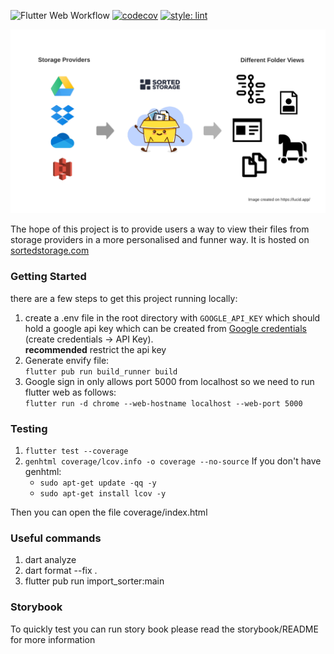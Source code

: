 ![Flutter Web Workflow](https://github.com/Jsuppers/sorted-storage/workflows/Flutter%20Web/badge.svg)
[![codecov](https://codecov.io/gh/Jsuppers/sorted-storage/branch/main/graph/badge.svg?branch=master)](https://codecov.io/gh/Jsuppers/sorted-storage)
[![style: lint](https://img.shields.io/badge/style-lint-4BC0F5.svg)](https://pub.dev/packages/lint)


![](assets/images/flow.png)


The hope of this project is to provide users a way to view their files from storage providers in a more personalised and funner way. 
It is hosted on [sortedstorage.com](https://sortedstorage.com)
 
### Getting Started

there are a few steps to get this project running locally: 
1. create a .env file in the root directory with ```GOOGLE_API_KEY``` which should hold a google api key which can be created
from [Google credentials](https://console.cloud.google.com/apis/credentials) (create credentials -> API Key).
<br/> **recommended** restrict the api key
2. Generate envify file: <br/> ```flutter pub run build_runner build```
3. Google sign in only allows port 5000 from localhost so we need to run flutter web as follows: <br/>
```flutter run -d chrome --web-hostname localhost --web-port 5000```

### Testing
1. ```flutter test --coverage```
4. ```genhtml coverage/lcov.info -o coverage --no-source``` If you don't have genhtml: <br/>
    - ```sudo apt-get update -qq -y``` <br/>
    - ```sudo apt-get install lcov -y``` <br/>

Then you can open the file coverage/index.html

### Useful commands
1. dart analyze
2. dart format --fix .
3. flutter pub run import_sorter:main

### Storybook
To quickly test you can run story book please read the storybook/README for more information
